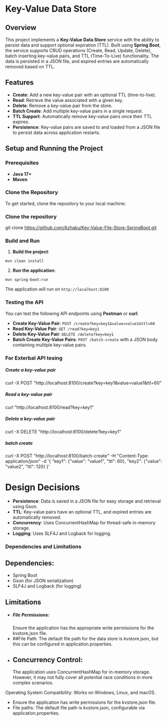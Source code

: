 # Key-Value Data Store

## Overview

This project implements a **Key-Value Data Store** service with the ability to persist data and support optional expiration (TTL). Built using **Spring Boot**, the service supports CRUD operations (Create, Read, Update, Delete), batch inserting key-value pairs, and TTL (Time-To-Live) functionality. The data is persisted in a JSON file, and expired entries are automatically removed based on TTL.

## Features

- **Create**: Add a new key-value pair with an optional TTL (time-to-live).
- **Read**: Retrieve the value associated with a given key.
- **Delete**: Remove a key-value pair from the store.
- **Batch Create**: Add multiple key-value pairs in a single request.
- **TTL Support**: Automatically remove key-value pairs once their TTL expires.
- **Persistence**: Key-value pairs are saved to and loaded from a JSON file to persist data across application restarts.

## Setup and Running the Project

### Prerequisites

- **Java 17+**
- **Maven**

### Clone the Repository

To get started, clone the repository to your local machine:

### Clone the repository

git clone https://github.com/Azhaku/Key-Value-File-Store-SpringBoot.git





### Build and Run

1. **Build the project**:

`mvn clean install`

2. **Run the application**:

`mvn spring-boot:run`


The application will run on `http://localhost:8100`

### Testing the API

You can test the following API endpoints using **Postman** or **curl**:

- **Create Key-Value Pair**: `POST /create?key=key1&value=value1&ttl=60`
- **Read Key-Value Pair**: `GET /read?key=key1`
- **Delete Key-Value Pair**: `DELETE /delete?key=key1`
- **Batch Create Key-Value Pairs**: `POST /batch-create` with a JSON body containing multiple key-value pairs.
 
### For Exterbal API tesing 

##### Create a key-value pair
curl -X POST "http://localhost:8100/create?key=key1&value=value1&ttl=60"

##### Read a key-value pair
curl "http://localhost:8100/read?key=key1"

##### Delete a key-value pair
curl -X DELETE "http://localhost:8100/delete?key=key1"

##### batch create
curl -X POST "http://localhost:8100/batch-create" -H "Content-Type: application/json" -d '{
  "key1": {"value": "value1", "ttl": 60},
  "key2": {"value": "value2", "ttl": 120}
}'




 
# Design Decisions
- **Persistence**: Data is saved in a JSON file for easy storage and retrieval using Gson.
- **TTL**: Key-value pairs have an optional TTL, and expired entries are automatically removed.
- **Concurrency**: Uses ConcurrentHashMap for thread-safe in-memory storage.
- **Logging**: Uses SLF4J and Logback for logging.




### Dependencies and Limitations
  
## Dependencies:

- Spring Boot
- Gson (for JSON serialization)
- SLF4J and Logback (for logging)

## Limitations
- ##### File Permissions:
  Ensure the application has the appropriate write permissions for the kvstore.json file.
- ##File Path:
   The default file path for the data store is kvstore.json, but this can be configured in application.properties.
- ## Concurrency Control:
  The application uses ConcurrentHashMap for in-memory storage. However, it may not fully cover all potential race conditions in more complex scenarios.

Operating System Compatibility: Works on Windows, Linux, and macOS.

- Ensure the application has write permissions for the kvstore.json file.
- File paths: The default file path is kvstore.json, configurable via application.properties.
